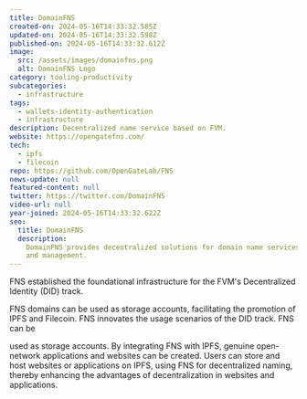 ```yaml
---
title: DomainFNS
created-on: 2024-05-16T14:33:32.585Z
updated-on: 2024-05-16T14:33:32.598Z
published-on: 2024-05-16T14:33:32.612Z
image:
  src: /assets/images/domainfns.png
  alt: DomainFNS Logo
category: tooling-productivity
subcategories:
  - infrastructure
tags:
  - wallets-identity-authentication
  - infrastructure
description: Decentralized name service based on FVM.
website: https://opengatefns.com/
tech:
  - ipfs
  - filecoin
repo: https://github.com/OpenGateLab/FNS
news-update: null
featured-content: null
twitter: https://twitter.com/DomainFNS
video-url: null
year-joined: 2024-05-16T14:33:32.622Z
seo:
  title: DomainFNS
  description:
    DomainFNS provides decentralized solutions for domain name services
    and management.
---
```


FNS established the foundational infrastructure for the FVM's Decentralized Identity (DID) track.

FNS domains can be used as storage accounts, facilitating the promotion of IPFS and Filecoin. FNS innovates the usage scenarios of the DID track. FNS can be

used as storage accounts. By integrating FNS with IPFS, genuine open-network applications and websites can be created. Users can store and host websites or applications on IPFS, using FNS for decentralized naming, thereby enhancing the advantages of decentralization in websites and applications.
